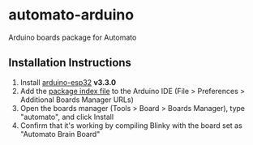 # automato-arduino
Arduino boards package for Automato

## Installation Instructions
1. Install [arduino-esp32](https://docs.espressif.com/projects/arduino-esp32/en/latest/installing.html) **v3.3.0**
2. Add the [package index file](https://raw.githubusercontent.com/InterstitialTech/automato-arduino/refs/heads/main/package_automato_index.json)
to the Arduino IDE (File > Preferences > Additional Boards Manager URLs)
3. Open the boards manager (Tools > Board > Boards Manager), type "automato", and click Install
4. Confirm that it's working by compiling Blinky with the board set as "Automato Brain Board"

